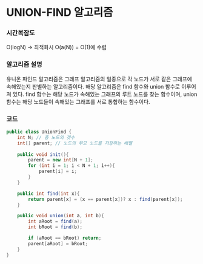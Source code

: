 # UNION-FIND 알고리즘
### 시간복잡도
O(logN) -> 최적화시 O(a(N)) = O(1)에 수렴
### 알고리즘 설명
유니온 파인드 알고리즘은 그래프 알고리즘의 일종으로 각 노드가 서로 같은 그래프에 속해있는지 판별하는 알고리즘이다.
해당 알고리즘은 find 함수와 union 함수로 이루어져 있다.
find 함수는 해당 노드가 속해있는 그래프의 루트 노드를 찾는 함수이며, union 함수는 해당 노드들이 속해있는 그래프를 서로 통합하는 함수이다.
### 코드
```java
public class UnionFind {
    int N; // 총 노드의 갯수
    int[] parent; // 노드의 부모 노드를 저장하는 배열
    
    public void init(){
        parent = new int[N + 1];
        for (int i = 1; i < N + 1; i++){
            parent[i] = i;
        }
    }

    public int find(int x){
        return parent[x] = (x == parent[x])? x : find(parent[x]);
    }

    public void union(int a, int b){
        int aRoot = find(a);
        int bRoot = find(b);

        if (aRoot == bRoot) return;
        parent[aRoot] = bRoot;
    }
}

